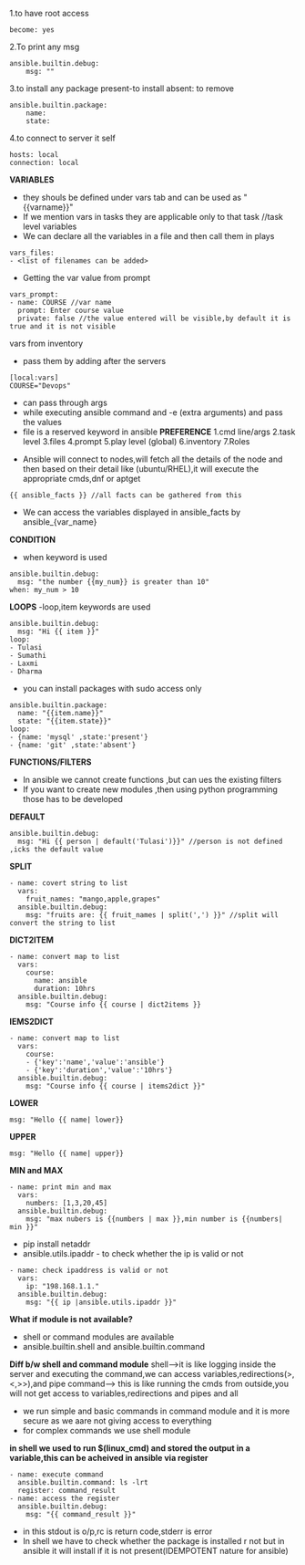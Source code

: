
1.to have root access
```
become: yes
```
2.To print any msg
```
ansible.builtin.debug:  
    msg: ""
```
3.to install any package
present-to install
absent: to remove
```
ansible.builtin.package:
    name:
    state:
```
4.to connect to server it self
```
hosts: local
connection: local
```

**VARIABLES**
* they shouls be defined under vars tab and can be used as "{{varname}}"
* If we mention vars in tasks they are applicable only to that task //task level variables
* We can declare all the variables in a file and then call them in plays
```
vars_files:
- <list of filenames can be added>
```
* Getting the var value from prompt
```
vars_prompt:
- name: COURSE //var name
  prompt: Enter course value  
  private: false //the value entered will be visible,by default it is true and it is not visible
```

vars from inventory
* pass them by adding after the servers
```
[local:vars]
COURSE="Devops"
```

- can pass through args
- while executing ansible command and -e (extra arguments) and pass the values
- file is a reserved keyword in ansible
**PREFERENCE**
1.cmd line/args
2.task level
3.files
4.prompt
5.play level (global)
6.inventory
7.Roles

* Ansible will connect to nodes,will fetch all the details of the node and then based on their detail like (ubuntu/RHEL),it will execute the appropriate cmds,dnf or aptget
```
{{ ansible_facts }} //all facts can be gathered from this
```
* We can access the variables displayed in ansible_facts by ansible_{var_name}

**CONDITION**
- when keyword is used
```
ansible.builtin.debug:
  msg: "the number {{my_num}} is greater than 10"
when: my_num > 10
```

**LOOPS**
-loop,item keywords are used
```
ansible.builtin.debug:
  msg: "Hi {{ item }}"
loop:
- Tulasi
- Sumathi
- Laxmi
- Dharma
```

* you can install packages with sudo access only
```
ansible.builtin.package:
  name: "{{item.name}}"
  state: "{{item.state}}"
loop:
- {name: 'mysql' ,state:'present'}
- {name: 'git' ,state:'absent'}
```

**FUNCTIONS/FILTERS**
* In ansible we cannot create functions ,but can ues the existing filters
* If you want to create new modules ,then using python programming those has to be developed

**DEFAULT**
```
ansible.builtin.debug:
  msg: "Hi {{ person | default('Tulasi')}}" //person is not defined ,icks the default value
```

**SPLIT**
```
- name: covert string to list
  vars:
    fruit_names: "mango,apple,grapes"
  ansible.builtin.debug:
    msg: "fruits are: {{ fruit_names | split(',') }}" //split will convert the string to list
```

**DICT2ITEM**

```
- name: convert map to list
  vars: 
    course: 
      name: ansible
      duration: 10hrs
  ansible.builtin.debug:
    msg: "Course info {{ course | dict2items }}
```

**IEMS2DICT**

```
- name: convert map to list
  vars: 
    course: 
    - {'key':'name','value':'ansible'}
    - {'key':'duration','value':'10hrs'}
  ansible.builtin.debug:
    msg: "Course info {{ course | items2dict }}"
```

**LOWER**
```
msg: "Hello {{ name| lower}}
```

**UPPER**
```
msg: "Hello {{ name| upper}}
```
**MIN and MAX**
```
- name: print min and max
  vars:
    numbers: [1,3,20,45]
  ansible.builtin.debug:
    msg: "max nubers is {{numbers | max }},min number is {{numbers| min }}"
```
* pip install netaddr
* ansible.utils.ipaddr - to check whether the ip is valid or not
```
- name: check ipaddress is valid or not
  vars:
    ip: "198.168.1.1."
  ansible.builtin.debug:
    msg: "{{ ip |ansible.utils.ipaddr }}"
```

**What if module is not available?**
- shell or command modules are available
- ansible.builtin.shell and ansible.builtin.command

**Diff b/w shell and command module**
shell-->it is like logging inside the server and executing the command,we can access variables,redirections(>,<,>>),and pipe
command--> this is like running the cmds from outside,you will not get access to variables,redirections and pipes and all
- we run simple and basic commands in command module and it is more secure as we aare not giving access to everything
- for complex commands we use shell module

**in shell we used to run $(linux_cmd) and stored the output in a variable,this can be acheived in ansible via register**
```
- name: execute command
  ansible.builtin.command: ls -lrt
  register: command_result
- name: access the register
  ansible.builtin.debug:
    msg: "{{ command_result }}"
```
* in this stdout is o/p,rc is return code,stderr is error
* In shell we have to check whether the package is installed r not but in ansible it will install if it is not present(IDEMPOTENT nature for ansible)